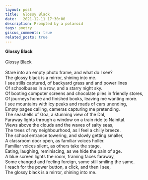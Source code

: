 ```yaml
---
layout: post
title:  Glossy Black
date:   2021-12-11 17:30:00
description: Prompted by a polaroid
tags: poetry
giscus_comments: true
related_posts: true
---
```


<div class="poem">
<b>Glossy Black</b><br><br>Glossy Black<br><br>Stare into an empty photo frame, and what do I see?<br>The glossy black is a mirror, shining into me.<br>I see stills captured, of backyard grass and and power lines<br>Of schoolbuses in a row, and a starry night sky.<br>Of booting computer screens and chocolate piles in friendly stores,<br>Of journeys home and finished books, leaving me wanting more.<br>I see mountains with icy peaks and roads of cars unending,<br>Empty pages calling, cameras capturing me pretending.<br>The seashells of Goa, a stunning view of the Dal,<br>Faraway lights through a window on a train ride to Nainital.<br>Views above the clouds and the waves of salty seas,<br>The trees of my neighbourhood, as I feel a chilly breeze.<br>The school entrance towering, and slowly getting smaller,<br>A classroom door open, as familiar voices holler.<br>Familiar voices silent, as others take the stage,<br>Eating, laughing, reminiscing, as we hide the pain of age.<br>A blue screen lights the room, framing faces faraway,<br>Some changed and feeling foreign, some still smiling the same.<br>I reach for the power button, a click, and then I see,<br>The glossy black is a mirror, shining into me.</div>